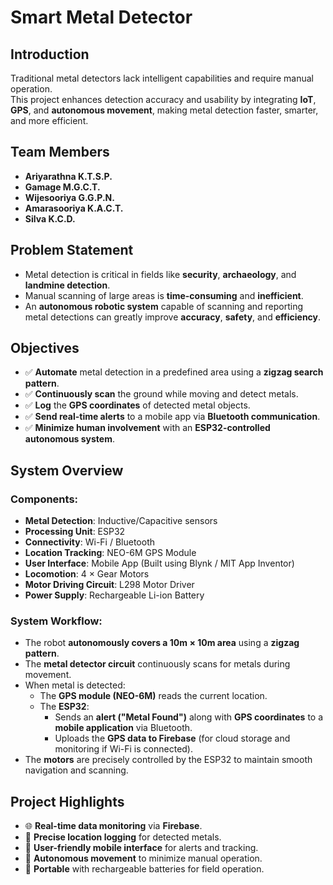 # Smart Metal Detector 

## Introduction
Traditional metal detectors lack intelligent capabilities and require manual operation.  
This project enhances detection accuracy and usability by integrating **IoT**, **GPS**, and **autonomous movement**, making metal detection faster, smarter, and more efficient.



## Team Members
- **Ariyarathna K.T.S.P.**
- **Gamage M.G.C.T.**
- **Wijesooriya G.G.P.N.**
- **Amarasooriya K.A.C.T.**
- **Silva K.C.D.**



## Problem Statement
- Metal detection is critical in fields like **security**, **archaeology**, and **landmine detection**.
- Manual scanning of large areas is **time-consuming** and **inefficient**.
- An **autonomous robotic system** capable of scanning and reporting metal detections can greatly improve **accuracy**, **safety**, and **efficiency**.



## Objectives
- ✅ **Automate** metal detection in a predefined area using a **zigzag search pattern**.
- ✅ **Continuously scan** the ground while moving and detect metals.
- ✅ **Log** the **GPS coordinates** of detected metal objects.
- ✅ **Send real-time alerts** to a mobile app via **Bluetooth communication**.
- ✅ **Minimize human involvement** with an **ESP32-controlled autonomous system**.



## System Overview

### Components:
- **Metal Detection**: Inductive/Capacitive sensors
- **Processing Unit**: ESP32
- **Connectivity**: Wi-Fi / Bluetooth
- **Location Tracking**: NEO-6M GPS Module
- **User Interface**: Mobile App (Built using Blynk / MIT App Inventor)
- **Locomotion**: 4 × Gear Motors
- **Motor Driving Circuit**: L298 Motor Driver
- **Power Supply**: Rechargeable Li-ion Battery

### System Workflow:
- The robot **autonomously covers a 10m × 10m area** using a **zigzag pattern**.
- The **metal detector circuit** continuously scans for metals during movement.
- When metal is detected:
  - The **GPS module (NEO-6M)** reads the current location.
  - The **ESP32**:
    - Sends an **alert ("Metal Found")** along with **GPS coordinates** to a **mobile application** via Bluetooth.
    - Uploads the **GPS data to Firebase** (for cloud storage and monitoring if Wi-Fi is connected).
- The **motors** are precisely controlled by the ESP32 to maintain smooth navigation and scanning.



## Project Highlights
- 🌐 **Real-time data monitoring** via **Firebase**.
- 📍 **Precise location logging** for detected metals.
- 📱 **User-friendly mobile interface** for alerts and tracking.
- 🤖 **Autonomous movement** to minimize manual operation.
- 🔋 **Portable** with rechargeable batteries for field operation.


